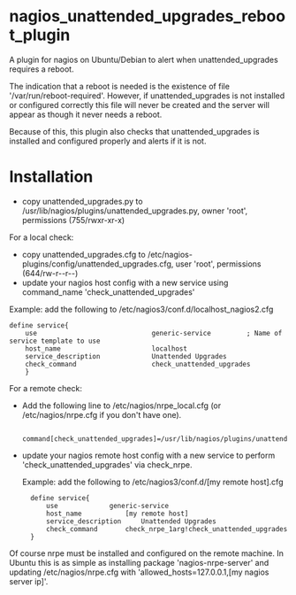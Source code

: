 nagios_unattended_upgrades_reboot_plugin
========================================

A plugin for nagios on Ubuntu/Debian to alert when unattended_upgrades requires a reboot.


The indication that a reboot is needed is the existence of file '/var/run/reboot-required'.
However, if unattended_upgrades is not installed or configured correctly this file will never
be created and the server will appear as though it never needs a reboot.

Because of this, this plugin also checks that unattended_upgrades is installed and configured
properly and alerts if it is not.


Installation
============
* copy unattended_upgrades.py to /usr/lib/nagios/plugins/unattended_upgrades.py, owner 'root', permissions (755/rwxr-xr-x)

For a local check:
* copy unattended_upgrades.cfg to /etc/nagios-plugins/config/unattended_upgrades.cfg, user 'root', permissions (644/rw-r--r--)
* update your nagios host config with a new service using command_name 'check_unattended_upgrades'

Example: add the following to /etc/nagios3/conf.d/localhost_nagios2.cfg

    define service{
        use                             generic-service         ; Name of service template to use
        host_name                       localhost
        service_description             Unattended Upgrades
        check_command                   check_unattended_upgrades
        }

For a remote check:
* Add the following line to /etc/nagios/nrpe_local.cfg (or /etc/nagios/nrpe.cfg if you don't have one).

        command[check_unattended_upgrades]=/usr/lib/nagios/plugins/unattended_upgrades.py
* update your nagios remote host config with a new service to perform 'check_unattended_upgrades' via check_nrpe.

    Example: add the following to /etc/nagios3/conf.d/[my remote host].cfg

        define service{
            use				generic-service
            host_name			[my remote host]
            service_description		Unattended Upgrades
            check_command		check_nrpe_1arg!check_unattended_upgrades
        }

Of course nrpe must be installed and configured on the remote machine.  In Ubuntu this is as simple as
installing package 'nagios-nrpe-server' and updating /etc/nagios/nrpe.cfg with 'allowed_hosts=127.0.0.1,[my nagios server ip]'.

